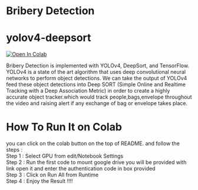 # Bribery Detection

# yolov4-deepsort
[![Open In Colab](https://colab.research.google.com/assets/colab-badge.svg)](https://colab.research.google.com/drive/1aub2MaNlcZkgQc3_CS8aF1R0sKxXtRQO?usp=sharing)

Bribery Detection is implemented with YOLOv4, DeepSort, and TensorFlow. YOLOv4 is a state of the art algorithm that uses deep convolutional neural networks to perform object detections. We can take the output of YOLOv4 feed these object detections into Deep SORT (Simple Online and Realtime Tracking with a Deep Association Metric) in order to create a highly accurate object tracker.which would track people,bags,envelope throughout the video and raising alert if any exchange of bag or envelope takes place.

# How To Run It on Colab

you can click on the colab button on the top of README. and follow the steps :<br>
Step 1 : Select GPU from edit/Notebook Settings <br>
Step 2 : Run the first code to mount google drive you will be provided with link open it and enter the authentication code in box provided<br>
Step 3 : Click on Run All from Runtime<br>
Step 4 : Enjoy the Result !!!!<br>
